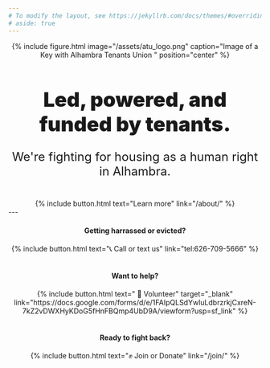 ```yaml
---
# To modify the layout, see https://jekyllrb.com/docs/themes/#overriding-theme-defaults
# aside: true
---
```


<center>
{% include figure.html image="/assets/atu_logo.png" caption="Image of a Key with Alhambra Tenants Union " position="center" %}
<br>
<h1 style="font-weight: 900; font-size: 2.5rem;">Led, powered, and funded by tenants.</h1>
  <p style="font-size: 1.5rem;">We're fighting for housing as a human right in Alhambra.</p>
  <br>
{% include button.html text="Learn more" link="/about/" %}
<br>
</center>
---
<center>
<h4>Getting harrassed or evicted?</h4>
{% include button.html text="📞 Call or text us" link="tel:626-709-5666" %}
<br>
<br>
<h4>Want to help?</h4>
{% include button.html text=" 🤝 Volunteer" target="_blank" link="https://docs.google.com/forms/d/e/1FAIpQLSdYwluLdbrzrkjCxreN-7kZ2vDWXHyKDoG5fHnFBQmp4UbD9A/viewform?usp=sf_link"   %}
<br>
<br>
<h4>Ready to fight back?</h4>
  {% include button.html text="✊ Join or Donate" link="/join/" %}
<br>
</center>
